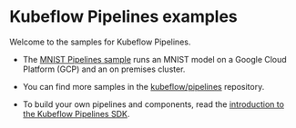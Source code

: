 # Kubeflow Pipelines examples

Welcome to the samples for Kubeflow Pipelines.

* The [MNIST Pipelines sample](https://github.com/kubeflow/examples/tree/master/pipelines/mnist-pipelines)
  runs an MNIST model on a Google Cloud Platform (GCP) and an on premises 
  cluster.

* You can find more samples in the 
  [kubeflow/pipelines](https://github.com/kubeflow/pipelines/tree/master/samples)
  repository.

* To build your own pipelines and components, read the 
  [introduction to the Kubeflow Pipelines SDK](https://www.kubeflow.org/docs/pipelines/sdk/sdk-overview/).